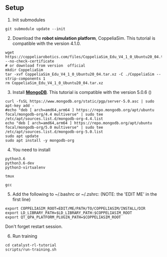 # 

## Setup
1. Init submodules
```
git submodule update --init
```
2. Download the **robot simulation platform**, CoppeliaSim. This tutorial is compatible with the version 4.1.0. 
```
wget https://coppeliarobotics.com/files/CoppeliaSim_Edu_V4_1_0_Ubuntu20_04.tar.xz --no-check-certificate
# or download from version  official 
mkdir CoppeliaSim
tar -xvf CoppeliaSim_Edu_V4_1_0_Ubuntu20_04.tar.xz -C ./CoppeliaSim --strip-components 1
rm CoppeliaSim_Edu_V4_1_0_Ubuntu20_04.tar.xz
```
3. Install [**MongoDB**](https://docs.mongodb.com/manual/tutorial/install-mongodb-on-ubuntu/). This tutorial is compatible with the version 5.0.6 () 
```
curl -fsSL https://www.mongodb.org/static/pgp/server-5.0.asc | sudo apt-key add -
#echo "deb [ arch=amd64,arm64 ] https://repo.mongodb.org/apt/ubuntu focal/mongodb-org/4.4 multiverse" | sudo tee /etc/apt/sources.list.d/mongodb-org-4.4.list
echo "deb [ arch=amd64,arm64 ] https://repo.mongodb.org/apt/ubuntu focal/mongodb-org/5.0 multiverse" | sudo tee /etc/apt/sources.list.d/mongodb-org-5.0.list
sudo apt update
sudo apt install -y mongodb-org
```

4. You need to install
```
python3.6
python3.6-dev
python3-virtualenv

tmux

gcc
```


5. Add the following to ~/.bashrc or ~/.zshrc: (NOTE: the 'EDIT ME' in the first line)
```
export COPPELIASIM_ROOT=EDIT/ME/PATH/TO/COPPELIASIM/INSTALL/DIR
export LD_LIBRARY_PATH=$LD_LIBRARY_PATH:$COPPELIASIM_ROOT
export QT_QPA_PLATFORM_PLUGIN_PATH=$COPPELIASIM_ROOT
```
Don't forget restart session.

6. Run training
```
cd catalyst-rl-tutorial
scripts/run-training.sh
```
